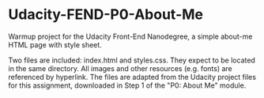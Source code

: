 # Udacity-FEND-P0-About-Me
Warmup project for the Udacity Front-End Nanodegree, a simple about-me HTML page with style sheet.

Two files are included: index.html and styles.css. They expect to be located in the same directory.
All images and other resources (e.g. fonts) are referenced by hyperlink. The files are adapted from
the Udacity project files for this assignment, downloaded in Step 1 of the "P0: About Me" module.
